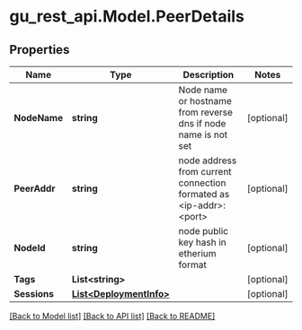 # gu_rest_api.Model.PeerDetails
## Properties

Name | Type | Description | Notes
------------ | ------------- | ------------- | -------------
**NodeName** | **string** | Node name or hostname from reverse dns if node name is not set | [optional] 
**PeerAddr** | **string** | node address from current connection formated as &lt;ip-addr&gt;:&lt;port&gt; | [optional] 
**NodeId** | **string** | node public key hash in etherium format | [optional] 
**Tags** | **List&lt;string&gt;** |  | [optional] 
**Sessions** | [**List&lt;DeploymentInfo&gt;**](DeploymentInfo.md) |  | [optional] 

[[Back to Model list]](../README.md#documentation-for-models) [[Back to API list]](../README.md#documentation-for-api-endpoints) [[Back to README]](../README.md)

